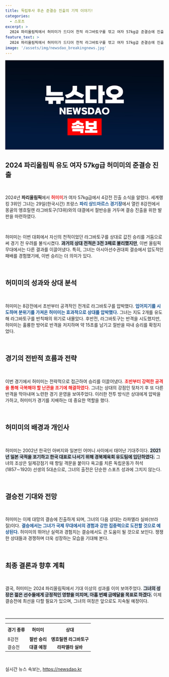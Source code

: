```yaml
---
title: 독립투사 후손 준결승 진출의 기적 이야기!
categories:
  - 스포츠
excerpt: >
  2024 파리올림픽에서 허미미가 드디어 천적 라그바토구를 꺾고 여자 57kg급 준결승에 진출했다! 역대 상대 전적의 사슬을 끊은 그의 승리가 가져올 변화는 무엇일까? 클릭해서 확인해보세요!
feature_text: >
  2024 파리올림픽에서 허미미가 드디어 천적 라그바토구를 꺾고 여자 57kg급 준결승에 진출했다! 역대 상대 전적의 사슬을 끊은 그의 승리가 가져올 변화는 무엇일까? 클릭해서 확인해보세요!
image: '/assets/img/newsdao_breakingnews.jpg'
---
```


<p><img src="/assets/img/newsdao_breakingnews.jpg" alt="ranknews 속보" /></p>

<h2 data-ke-size="size26">2024 파리올림픽 유도 여자 57kg급 허미미의 준결승 진출</h2>

<p data-ke-size="size16">&nbsp;</p>

<p data-ke-size="size16">2024년 <b>파리올림픽</b>에서 <b><span style="color: #ee2323;">허미미</span></b>가 여자 57kg급에서 4강전 진출 소식을 알렸다. 세계랭킹 3위인 그녀는 29일(한국시간) 프랑스 <b><span style="color: #1a5490;">파리 샹드마르스 경기장</span></b>에서 열린 8강전에서 몽골의 엥흐릴렌 라그바토구(13위)와의 대결에서 절반승을 거두며 결승 진출을 위한 발판을 마련하였다.</p>

<p data-ke-size="size16">&nbsp;</p>

<p>허미미는 이번 대회에서 자신의 천적이었던 라그바토구를 상대로 값진 승리를 거둠으로써 경기 전 우려를 불식시켰다. <b><span style="background-color: #21538527;">과거의 상대 전적은 3전 3패로 불리했지만</span></b>, 이번 올림픽 무대에서는 다른 결과를 이끌어냈다. 특히, 그녀는 아시아선수권대회 결승에서 압도적인 패배를 경험했기에, 이번 승리는 더 의미가 있다. </p>

<p data-ke-size="size16">&nbsp;</p>

<h2 data-ke-size="size26">허미미의 성과와 상대 분석</h2>

<p data-ke-size="size16">&nbsp;</p>

<p>허미미는 8강전에서 초반부터 공격적인 전개로 라그바토구를 압박했다. <b><span style="color: #1a5490;">업어치기를 시도하며 분위기를 가져온 허미미는 효과적으로 상대를 압박했다.</span></b> 그녀는 지도 2개를 유도해 라그바토구를 반칙패의 위기로 내몰았다. 후반전, 라그바토구는 반격을 시도했지만, 허미미는 훌륭한 방어로 반격을 저지하며 약 15초를 남기고 절반을 따내 승리를 확정지었다.</p>

<p data-ke-size="size16">&nbsp;</p>

<h2 data-ke-size="size26">경기의 전반적 흐름과 전략</h2>

<p data-ke-size="size16">&nbsp;</p>

<p>이번 경기에서 허미미는 전략적으로 접근하여 승리를 이끌어냈다. <b><span style="color: #ee2323;">초반부터 강력한 공격을 통해 극복해야 할 난관을 조기에 해결하였다.</span></b> 그녀는 상대의 강점인 뒷차기 후 또 다른 반격을 막아내며 노련한 경기 운영을 보여주었다. 이러한 전투 방식은 상대에게 압박을 가하고, 허미미가 경기를 지배하는 데 중요한 역할을 했다.</p>

<p data-ke-size="size16">&nbsp;</p>

<h2 data-ke-size="size26">허미미의 배경과 개인사</h2>

<p data-ke-size="size16">&nbsp;</p>

<p>허미미는 2002년 한국인 아버지와 일본인 어머니 사이에서 태어난 기대주이다. <b><span style="background-color: #21538527;">2021년 일본 국적을 포기하고 한국 대표로 나서기 위해 경북체육회 유도팀에 입단하였다.</span></b> 그녀의 조상은 일제강점기 때 항일 격문을 붙이다 옥고를 치른 독립운동가 허석(1857∼1920) 선생의 5대손으로, 그녀의 출전은 단순한 스포츠 성과에 그치지 않는다.</p>

<p data-ke-size="size16">&nbsp;</p>

<h2 data-ke-size="size26">결승전 기대와 전망</h2>

<p data-ke-size="size16">&nbsp;</p>

<p>허미미는 이제 대망의 결승에 진출하게 되며, 그녀의 다음 상대는 라파엘라 실바(브라질)이다. <b><span style="color: #1a5490;">결승에서는 그녀가 국제 무대에서의 경험과 강한 집중력으로 도전할 것으로 예상된다.</span></b> 허미미의 뛰어난 실력과 경험치는 결승에서도 큰 도움이 될 것으로 보인다. 쟁쟁한 상대들과 경쟁하며 더욱 성장하는 모습을 기대해 본다.</p>

<p data-ke-size="size16">&nbsp;</p>

<h2 data-ke-size="size26">최종 결론과 향후 계획</h2>

<p data-ke-size="size16">&nbsp;</p>

<p>결국, 허미미는 2024 파리올림픽에서 기대 이상의 성과를 이미 보여주었다. <b><span style="background-color: #21538527;">그녀의 성장은 젊은 선수들에게 긍정적인 영향을 미치며, 아홉 번째 금메달을 목표로 하겠다.</span></b> 이제 결승전에 최선을 다할 필요가 있으며, 그녀의 여정은 앞으로도 지속될 예정이다. </p>

<p data-ke-size="size16">&nbsp;</p>

<hr style="border-top: 1px solid #ccc;" />

<table style="border-collapse: collapse; width: 100%;">
    <tr>
        <th style="text-align: left; height: 30px;">경기 종류</th>
        <th style="text-align: center; height: 30px;"><b>허미미</b></th>
        <th style="text-align: center; height: 30px;"><b>상대</b></th>
    </tr>
    <tr>
        <td style="text-align: left; height: 17px;">8강전</td>
        <td style="text-align: center; height: 17px;"><b>절반 승리</b></td>
        <td style="text-align: center; height: 17px;"><b>엥흐릴렌 라그바토구</b></td>
    </tr>
    <tr>
        <td style="text-align: left; height: 17px;">결승전</td>
        <td style="text-align: center; height: 17px;"><b>대결 예정</b></td>
        <td style="text-align: center; height: 17px;"><b>라파엘라 실바</b></td>
    </tr>
</table>

<p data-ke-size="size16">&nbsp;</p>
실시간 뉴스 속보는, <a href="https://newsdao.kr" rel="dofollow">https://newsdao.kr</a>


